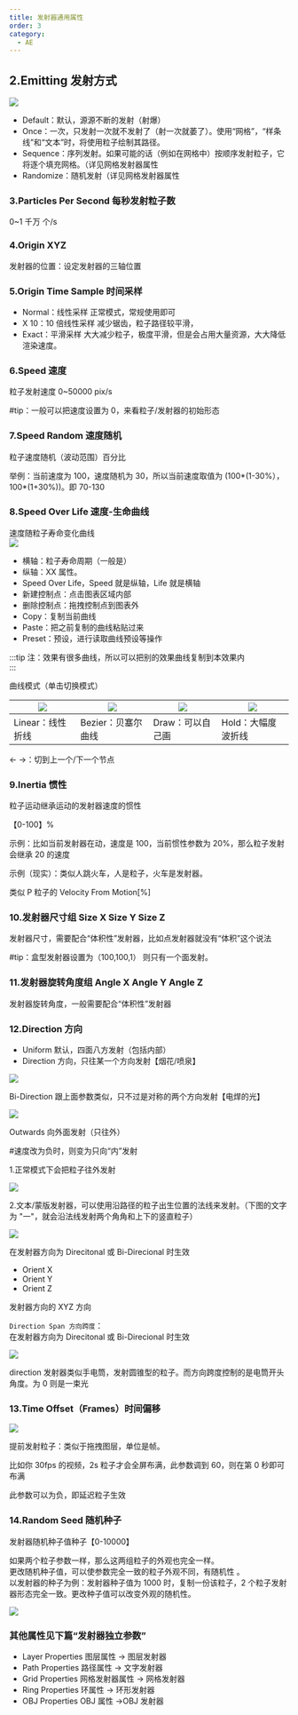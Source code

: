 ```yaml
---
title: 发射器通用属性
order: 3
category:
  - AE
---
```


## 2.Emitting 发射方式

![](https://mir.yuelili.com/wp-content/uploads/user/AE/plugins/st/emitting-type.png)

- Default：默认，源源不断的发射（射爆）
- Once：一次，只发射一次就不发射了（射一次就萎了）。使用“网格”，“样条线”和“文本”时，将使用粒子绘制其路径。
- Sequence：序列发射。如果可能的话（例如在网格中）按顺序发射粒子，它将逐个填充网格。（详见网格发射器属性
- Randomize：随机发射（详见网格发射器属性

### 3.Particles Per Second 每秒发射粒子数

0~1 千万 个/s

### 4.Origin XYZ

发射器的位置：设定发射器的三轴位置

### 5.Origin Time Sample 时间采样

- Normal：线性采样 正常模式，常规使用即可
- X 10：10 倍线性采样 减少锯齿，粒子路径较平滑，
- Exact：平滑采样 大大减少粒子，极度平滑，但是会占用大量资源，大大降低渲染速度。

### 6.Speed 速度

粒子发射速度 0~50000 pix/s

#tip：一般可以把速度设置为 0，来看粒子/发射器的初始形态

### 7.Speed Random 速度随机

粒子速度随机（波动范围）百分比

举例：当前速度为 100，速度随机为 30，所以当前速度取值为 (100*(1-30%），100*(1+30%))。即 70-130

### 8.Speed Over Life 速度-生命曲线

速度随粒子寿命变化曲线  
![](https://mir.yuelili.com/wp-content/uploads/user/AE/plugins/st/st-p-023.png)

- 横轴：粒子寿命周期（一般是）
- 纵轴：XX 属性。
- Speed Over Life，Speed 就是纵轴，Life 就是横轴
- 新建控制点：点击图表区域内部
- 删除控制点：拖拽控制点到图表外
- Copy：复制当前曲线
- Paste：把之前复制的曲线粘贴过来
- Preset：预设，进行读取曲线预设等操作

:::tip
注：效果有很多曲线，所以可以把别的效果曲线复制到本效果内  
:::

曲线模式（单击切换模式）

|![](https://mir.yuelili.com/wp-content/uploads/user/AE/plugins/st/st-p-024.png) |![](https://mir.yuelili.com/wp-content/uploads/user/AE/plugins/st/st-p-025.png) |![](https://mir.yuelili.com/wp-content/uploads/user/AE/plugins/st/st-p-026.png) |![](https://mir.yuelili.com/wp-content/uploads/user/AE/plugins/st/st-p-027.png)|
|---|---|---|---|
|Linear：线性折线 |Bezier：贝塞尔曲线 |Draw：可以自己画 |Hold：大幅度波折线 |

← →：切到上一个/下一个节点

### 9.Inertia 惯性

粒子运动继承运动的发射器速度的惯性

【0-100】%

示例：比如当前发射器在动，速度是 100，当前惯性参数为 20%，那么粒子发射会继承 20 的速度

示例（现实）：类似人跳火车，人是粒子，火车是发射器。

类似 P 粒子的 Velocity From Motion[%]

### 10.发射器尺寸组 Size X Size Y Size Z

发射器尺寸，需要配合“体积性”发射器，比如点发射器就没有“体积”这个说法

#tip：盒型发射器设置为（100,100,1） 则只有一个面发射。

### 11.发射器旋转角度组 Angle X Angle Y Angle Z

发射器旋转角度，一般需要配合“体积性”发射器

### 12.Direction 方向

- Uniform 默认，四面八方发射（包括内部）
- Direction 方向，只往某一个方向发射【烟花/喷泉】

![](https://mir.yuelili.com/wp-content/uploads/user/AE/plugins/particular/particular-023.bmp)

Bi-Direction 跟上面参数类似，只不过是对称的两个方向发射【电焊的光】

![](https://mir.yuelili.com/wp-content/uploads/user/AE/plugins/particular/particular-024.bmp)

Outwards 向外面发射（只往外）

#速度改为负时，则变为只向“内”发射

1.正常模式下会把粒子往外发射

![](https://mir.yuelili.com/wp-content/uploads/user/AE/plugins/particular/particular-026.bmp)

2.文本/蒙版发射器，可以使用沿路径的粒子出生位置的法线来发射。（下图的文字为 "一"，就会沿法线发射两个角角和上下的竖直粒子）

![](http://cdn.yuelili.com/202020111554-E.png)

在发射器方向为 Direcitonal 或 Bi-Direcional 时生效

- Orient X
- Orient Y
- Orient Z

发射器方向的 XYZ 方向

`Direction Span 方向跨度`：  
在发射器方向为 Direcitonal 或 Bi-Direcional 时生效

![](https://mir.yuelili.com/wp-content/uploads/user/AE/plugins/st/st-0-010.gif)

direction 发射器类似手电筒，发射圆锥型的粒子。而方向跨度控制的是电筒开头角度。为 0 则是一束光

### 13.Time Offset（Frames）时间偏移

![](https://mir.yuelili.com/wp-content/uploads/user/AE/plugins/st/st-0-001.png)

提前发射粒子：类似于拖拽图层，单位是帧。

比如你 30fps 的视频，2s 粒子才会全屏布满，此参数调到 60，则在第 0 秒即可布满

此参数可以为负，即延迟粒子生效

### 14.Random Seed 随机种子

发射器随机种子值种子【0-10000】

如果两个粒子参数一样，那么这两组粒子的外观也完全一样。  
更改随机种子值，可以使参数完全一致的粒子外观不同，有随机性 。  
以发射器的种子为例：发射器种子值为 1000 时，复制一份该粒子，2 个粒子发射器形态完全一致。更改种子值可以改变外观的随机性。

![](https://mir.yuelili.com/wp-content/uploads/user/AE/plugins/st/st-0-003.gif)

### 其他属性见下篇“发射器独立参数”

- Layer Properties 图层属性 → 图层发射器
- Path Properties 路径属性 → 文字发射器
- Grid Properties 网格发射器属性 → 网格发射器
- Ring Properties 环属性 → 环形发射器
- OBJ Properties OBJ 属性 →OBJ 发射器
